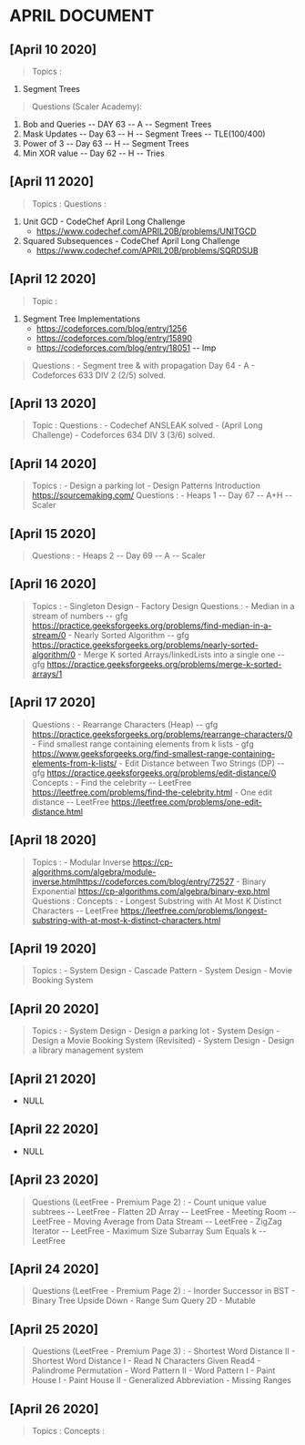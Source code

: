 # APRIL DOCUMENT

## [April 10 2020]

> Topics :

1. Segment Trees

> Questions (Scaler Academy):

1. Bob and Queries  -- DAY 63 -- A -- Segment Trees
2. Mask Updates     -- Day 63 -- H -- Segment Trees -- TLE(100/400)
3. Power of 3       -- Day 63 -- H -- Segment Trees
4. Min XOR value    -- Day 62 -- H -- Tries

## [April 11 2020]

> Topics :
> Questions :

1. Unit GCD - CodeChef April Long Challenge
   - <https://www.codechef.com/APRIL20B/problems/UNITGCD>
2. Squared Subsequences - CodeChef April Long Challenge
   - <https://www.codechef.com/APRIL20B/problems/SQRDSUB>

## [April 12 2020]

> Topic :

1. Segment Tree Implementations
    - <https://codeforces.com/blog/entry/1256>
    - <https://codeforces.com/blog/entry/15890>
    - <https://codeforces.com/blog/entry/18051> -- Imp

> Questions :
    - Segment tree & with propagation Day 64 - A
    - Codeforces 633 DIV 2 (2/5) solved.

## [April 13 2020]

> Topic :
> Questions :
    - Codechef ANSLEAK solved - (April Long Challenge)
    - Codeforces 634 DIV 3 (3/6) solved.

## [April 14 2020]

> Topics :
    - Design a parking lot
    - Design Patterns Introduction <https://sourcemaking.com/>
> Questions :
    - Heaps 1   -- Day 67 -- A+H -- Scaler

## [April 15 2020]

> Questions :
    - Heaps 2    -- Day 69 -- A -- Scaler

## [April 16 2020]

> Topics :
    - Singleton Design
    - Factory Design
> Questions :
    - Median in a stream of numbers  -- gfg <https://practice.geeksforgeeks.org/problems/find-median-in-a-stream/0>
    - Nearly Sorted Algorithm -- gfg <https://practice.geeksforgeeks.org/problems/nearly-sorted-algorithm/0>
    - Merge K sorted Arrays/linkedLists into a single one -- gfg <https://practice.geeksforgeeks.org/problems/merge-k-sorted-arrays/1>

## [April 17 2020]

> Questions :
    - Rearrange Characters (Heap) -- gfg <https://practice.geeksforgeeks.org/problems/rearrange-characters/0>
    - Find smallest range containing elements from k lists - gfg <https://www.geeksforgeeks.org/find-smallest-range-containing-elements-from-k-lists/>
    - Edit Distance between Two Strings (DP) -- gfg <https://practice.geeksforgeeks.org/problems/edit-distance/0>
> Concepts :
    - Find the celebrity -- LeetFree <https://leetfree.com/problems/find-the-celebrity.html>
    - One edit distance -- LeetFree <https://leetfree.com/problems/one-edit-distance.html>

## [April 18 2020]

> Topics :
    - Modular Inverse <https://cp-algorithms.com/algebra/module-inverse.html><https://codeforces.com/blog/entry/72527>
    - Binary Exponential <https://cp-algorithms.com/algebra/binary-exp.html>
> Questions :
> Concepts :
    - Longest Substring with At Most K Distinct Characters -- LeetFree <https://leetfree.com/problems/longest-substring-with-at-most-k-distinct-characters.html>

## [April 19 2020]

> Topics :
    - System Design - Cascade Pattern
    - System Design - Movie Booking System

## [April 20 2020]

> Topics :
    - System Design - Design a parking lot
    - System Design - Design a Movie Booking System (Revisited)
    - System Design - Design a library management system

## [April 21 2020]

- NULL

## [April 22 2020]

- NULL

## [April 23 2020]

> Questions (LeetFree - Premium Page 2) :
    - Count unique value subtrees -- LeetFree
    - Flatten 2D Array -- LeetFree
    - Meeting Room -- LeetFree
    - Moving Average from Data Stream -- LeetFree
    - ZigZag Iterator -- LeetFree
    - Maximum Size Subarray Sum Equals k -- LeetFree

## [April 24 2020]

> Questions (LeetFree - Premium Page 2) :
    - Inorder Successor in BST
    - Binary Tree Upside Down
    - Range Sum Query 2D - Mutable

## [April 25 2020]

> Questions (LeetFree - Premium Page 3) :
    - Shortest Word Distance II
    - Shortest Word Distance I
    - Read N Characters Given Read4
    - Palindrome Permutation
    - Word Pattern II
    - Word Pattern I
    - Paint House I
    - Paint House II
    - Generalized Abbreviation
    - Missing Ranges

## [April 26 2020]

> Topics :
> Concepts :
>